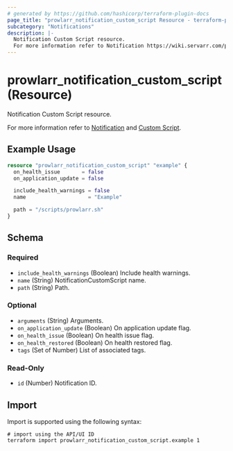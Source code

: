 ```yaml
---
# generated by https://github.com/hashicorp/terraform-plugin-docs
page_title: "prowlarr_notification_custom_script Resource - terraform-provider-prowlarr"
subcategory: "Notifications"
description: |-
  Notification Custom Script resource.
  For more information refer to Notification https://wiki.servarr.com/prowlarr/settings#connect and Custom Script https://wiki.servarr.com/prowlarr/supported#customscript.
---
```


# prowlarr_notification_custom_script (Resource)

<!-- subcategory:Notifications -->Notification Custom Script resource.
For more information refer to [Notification](https://wiki.servarr.com/prowlarr/settings#connect) and [Custom Script](https://wiki.servarr.com/prowlarr/supported#customscript).

## Example Usage

```terraform
resource "prowlarr_notification_custom_script" "example" {
  on_health_issue       = false
  on_application_update = false

  include_health_warnings = false
  name                    = "Example"

  path = "/scripts/prowlarr.sh"
}
```

<!-- schema generated by tfplugindocs -->
## Schema

### Required

- `include_health_warnings` (Boolean) Include health warnings.
- `name` (String) NotificationCustomScript name.
- `path` (String) Path.

### Optional

- `arguments` (String) Arguments.
- `on_application_update` (Boolean) On application update flag.
- `on_health_issue` (Boolean) On health issue flag.
- `on_health_restored` (Boolean) On health restored flag.
- `tags` (Set of Number) List of associated tags.

### Read-Only

- `id` (Number) Notification ID.

## Import

Import is supported using the following syntax:

```shell
# import using the API/UI ID
terraform import prowlarr_notification_custom_script.example 1
```
